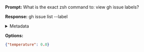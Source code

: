 **Prompt:**
What is the exact zsh command to: view gh issue labels?


**Response:**
gh issue list --label

<details><summary>Metadata</summary>

- Duration: 1294 ms
- Datetime: 2023-09-01T20:57:36.396122
- Model: gpt-3.5-turbo-0613

</details>

**Options:**
```json
{"temperature": 0.0}
```

